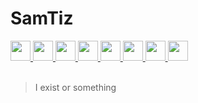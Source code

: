 # SamTiz
<section title="links" id="links">
  <a title="pronouns.page" href="https://pronouns.page/@samtiz">
    <img src="https://pronouns.page/logo/logo-primary.svg" width=32 height=32>
  </a>
  <a title="onlyfans" href="http://onlyfans.samtiz.tk">
    <img src="https://onlyfans.com/favicon.ico" width=32 height=32>
  </a>
  <a title="discord" href="https://discord.gg/VqvHfRBYcu">
    <img src="https://discord.com/assets/847541504914fd33810e70a0ea73177e.ico" width=32 height=32>
  </a>
  <a title="quaver" href="https://quavergame.com/user/293327">
    <img src="https://static.quavergame.com/favicon.ico" width=32 height=32>
  </a>
  <a title="minecraft" href="https://mine.ly/samtiz">
    <img src="https://namemc.com/favicon.ico" width=32 height=32>
  </a>
  
  <a title="osu!" href="https://osu.ppy.sh/users/14505451">
    <img src="https://osu.ppy.sh/favicon.ico" width=32 height=32>
  </a>
  <a title="youtube" href="https://bit.ly/steesyt">
    <img src="https://www.youtube.com/favicon.ico" width=32 height=32>
  </a>
  <a title="twitch" href="https://www.twitch.tv/samtiiz">
    <img src="https://static.twitchcdn.net/assets/favicon-32-e29e246c157142c94346.png" width=32 height=32>
  </a>
</section>
<br>

> I exist or something

<br>
